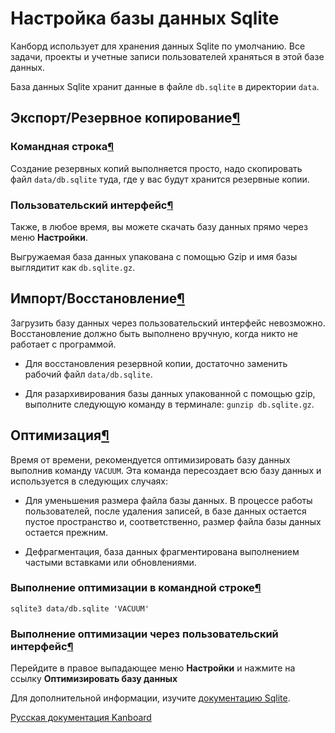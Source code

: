 Настройка базы данных Sqlite
============================



Канборд использует для хранения данных Sqlite по умолчанию. Все задачи, проекты и учетные записи пользователей храняться в этой базе данных.



База данных Sqlite хранит данные в файле `db.sqlite` в директории `data`.



Экспорт/Резервное копирование[¶](#export-backup "Ссылка на этот заголовок")
---------------------------------------------------------------------------



### Командная строка[¶](#command-line "Ссылка на этот заголовок")



Создание резервных копий выполняется просто, надо скопировать файл `data/db.sqlite` туда, где у вас будут хранится резервные копии.



### Пользовательский интерфейс[¶](#user-interface "Ссылка на этот заголовок")



Также, в любое время, вы можете скачать базу данных прямо через меню **Настройки**.



Выгружаемая база данных упакована с помощью Gzip и имя базы выглядитит как `db.sqlite.gz`.



Импорт/Восстановление[¶](#import-restoration "Ссылка на этот заголовок")
------------------------------------------------------------------------



Загрузить базу данных через пользовательский интерфейс невозможно. Восстановление должно быть выполнено вручную, когда никто не работает с программой.



-   Для восстановления резервной копии, достаточно заменить рабочий файл `data/db.sqlite`.



-   Для разархивирования базы данных упакованной с помощью gzip, выполните следующую команду в терминале: `gunzip db.sqlite.gz`.



Оптимизация[¶](#optimization "Ссылка на этот заголовок")
--------------------------------------------------------



Время от времени, рекомендуется оптимизировать базу данных выполнив команду `VACUUM`. Эта команда пересоздает всю базу данных и используется в следующих случаях:



-   Для уменьшения размера файла базы данных. В процессе работы пользователей, после удаления записей, в базе данных остается пустое пространство и, соответственно, размер файла базы данных остается прежним.



-   Дефрагментация, база данных фрагментирована выполнением частыми вставками или обновлениями.



### Выполнение оптимизации в командной строке[¶](#from-the-command-line "Ссылка на этот заголовок")



    sqlite3 data/db.sqlite 'VACUUM'



### Выполнение оптимизации через пользовательский интерфейс[¶](#from-the-user-interface "Ссылка на этот заголовок")



Перейдите в правое выпадающее меню **Настройки** и нажмите на ссылку **Оптимизировать базу данных**



Для дополнительной информации, изучите [документацию Sqlite](https://sqlite.org/lang_vacuum.html).





[Русская документация Kanboard](http://Kanboard.ru/doc/)

